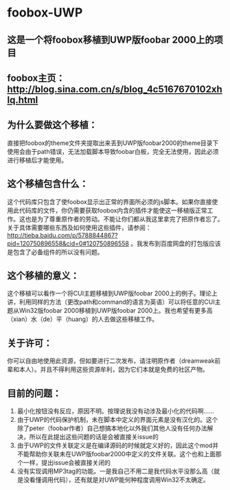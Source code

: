 # foobox-UWP


## 这是一个将foobox移植到UWP版foobar 2000上的项目<br>
## foobox主页：http://blog.sina.com.cn/s/blog_4c5167670102xhlq.html<br>
## 为什么要做这个移植：<br>
直接把foobox的theme文件夹提取出来丢到UWP版foobar2000的theme目录下使用会由于path错误，无法加载脚本导致foobar白板，完全无法使用，因此必须进行移植后才能使用。<br>
## 这个移植包含什么：<br>
这个代码库只包含了使foobox显示出正常的界面所必须的js脚本。如果你直接使用此代码库的文件，你仍需要获取foobox内含的插件才能使这一移植版正常工作。这也是为了尊重原作者的劳动。不能让你们都从我这里拿完了把原作者忘了。关于具体需要哪些东西及如何使用这些插件，请参阅：http://tieba.baidu.com/p/5788844867?pid=120750896558&cid=0#120750896558 。我发布到百度网盘的打包版应该是包含了必备组件的所以没有问题。<br>
## 这个移植的意义： <br>
这个移植可以看作一个将CUI主题移植到UWP版foobar 2000上的例子。理论上讲，利用同样的方法（更改path和command的语言为英语）可以将任意的CUI主题从Win32版foobar 2000移植到UWP版foobar 2000上。我也希望有更多高（xian）水（de）平（huang）的人去做这些移植工作。<br>
## 关于许可：<br>
你可以自由地使用此资源，但如要进行二次发布，请注明原作者（dreamweak前辈和本人）。并且不得利用这些资源牟利，因为它们本就是免费的社区产物。<br>
## 目前的问题：<br>
1. 最小化按钮没有反应，原因不明。按理说我没有动涉及最小化的代码啊……<br>
2. 由于UWP的代码保护机制，未在脚本中定义的界面元素是没有汉化的。这个除了peter（foobar作者）自己想搞本地化以外我们其他人没有任何办法解决，所以在此提出这些问题的话是会被直接关issue的<br>
3. 由于UWP的文件关联定义是在编译源码的时候就定义好的，因此这个mod并不能帮助你关联未在UWP版foobar2000中定义的文件关联。这个也和上面那个一样，提出issue会被直接关闭的<br>
4. 没有实现调用MP3tag的功能。一是我自己不用二是我代码水平没那么高（就是没看懂调用代码），还有就是对UWP能何种程度调用Win32不太确定。